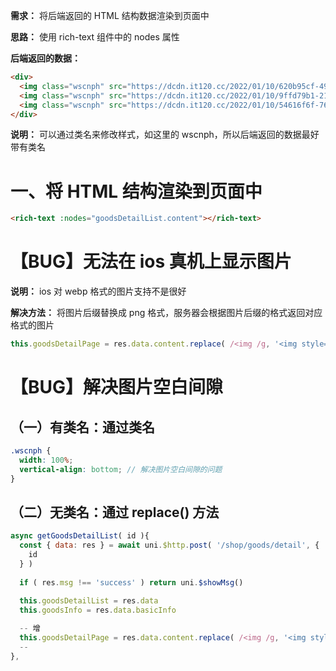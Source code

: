   **需求：** 将后端返回的 HTML 结构数据渲染到页面中
  
  **思路：** 使用 rich-text 组件中的 nodes 属性

  **后端返回的数据：**
  ```html
  <div>
    <img class="wscnph" src="https://dcdn.it120.cc/2022/01/10/620b95cf-4980-415f-b11c-58e0ad90f2fe.jpg" align="absmiddle" />
    <img class="wscnph" src="https://dcdn.it120.cc/2022/01/10/9ffd79b1-2116-4c7b-80d8-57e20f139ef8.jpg" align="absmiddle" />
    <img class="wscnph" src="https://dcdn.it120.cc/2022/01/10/54616f6f-76c8-4e8a-bf2b-0b5640998876.jpg" align="absmiddle" />
  </div>
  ```

  **说明：** 可以通过类名来修改样式，如这里的 wscnph，所以后端返回的数据最好带有类名

# 一、将 HTML 结构渲染到页面中
  ```html
  <rich-text :nodes="goodsDetailList.content"></rich-text>
  ```


# 【BUG】无法在 ios 真机上显示图片
  **说明：** ios 对 webp 格式的图片支持不是很好

  **解决方法：** 将图片后缀替换成 png 格式，服务器会根据图片后缀的格式返回对应格式的图片
  ```js
  this.goodsDetailPage = res.data.content.replace( /<img /g, '<img style="display: block"' ).replace(/webp/g, 'jpg')
  ```

# 【BUG】解决图片空白间隙
  ## （一）有类名：通过类名
  ```scss
  .wscnph {
    width: 100%;
    vertical-align: bottom; // 解决图片空白间隙的问题
  }
  ```
  
  ## （二）无类名：通过 replace() 方法
  ```js
  async getGoodsDetailList( id ){
    const { data: res } = await uni.$http.post( '/shop/goods/detail', {
      id
    } )
    
    if ( res.msg !== 'success' ) return uni.$showMsg()
    
    this.goodsDetailList = res.data
    this.goodsInfo = res.data.basicInfo

    -- 增
    this.goodsDetailPage = res.data.content.replace( /<img /g, '<img style="display: block"' )
    --
  },
  ```